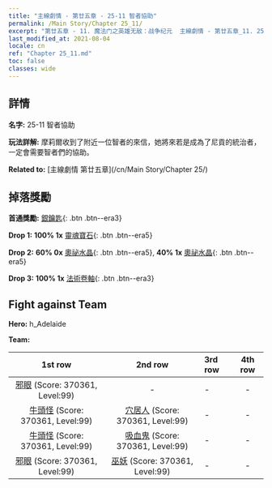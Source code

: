 ```yaml
---
title: "主線劇情 - 第廿五章 - 25-11 智者協助"
permalink: /Main Story/Chapter 25_11/
excerpt: "第廿五章 - 11. 魔法门之英雄无敌：战争纪元  主線劇情 - 第廿五章_11. 25-11 智者協助"
last_modified_at: 2021-08-04
locale: cn
ref: "Chapter 25_11.md"
toc: false
classes: wide
---
```


## 詳情

 **名字:** 25-11 智者協助

 **玩法詳解:** 摩莉爾收到了附近一位智者的來信，她將來若是成為了尼貢的統治者，一定會需要智者們的協助。

 **Related to:** [主線劇情 第廿五章](/cn/Main Story/Chapter 25/)

## 掉落獎勵

 **首通獎勵:** [銀鑰匙](/cn/Items/con_693/){: .btn .btn--era3}

 **Drop 1:** **100% 1x** [靈魂寶石](/cn/Items/mat_86/){: .btn .btn--era5}

 **Drop 2:** **60% 0x** [奧祕水晶](/cn/Items/mat_80/){: .btn .btn--era5}, **40% 1x** [奧祕水晶](/cn/Items/mat_80/){: .btn .btn--era5}

 **Drop 3:** **100% 1x** [法術卷軸](/cn/Items/con_694/){: .btn .btn--era3}


## Fight against Team
 **Hero:** h_Adelaide

 **Team:**


  | 1st row | 2nd row | 3rd row | 4th row |
  |:----:|:----:|:----|:----:|
  | [邪眼](/cn/units/Beholder/) (Score: 370361, Level:99)  | - | - | - |
  | [牛頭怪](/cn/units/Minotaur/) (Score: 370361, Level:99)  | [穴居人](/cn/units/Troglodyte/) (Score: 370361, Level:99)  | - | - |
  | [牛頭怪](/cn/units/Minotaur/) (Score: 370361, Level:99)  | [吸血鬼](/cn/units/Vampire/) (Score: 370361, Level:99)  | - | - |
  | [邪眼](/cn/units/Beholder/) (Score: 370361, Level:99)  | [巫妖](/cn/units/Lich/) (Score: 370361, Level:99)  | - | - |


